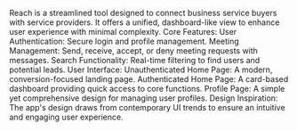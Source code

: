 Reach is a streamlined tool designed to connect business service buyers with service providers. It offers a unified, dashboard-like view to enhance user experience with minimal complexity.
Core Features:
User Authentication: Secure login and profile management.
Meeting Management: Send, receive, accept, or deny meeting requests with messages.
Search Functionality: Real-time filtering to find users and potential leads.
User Interface:
Unauthenticated Home Page: A modern, conversion-focused landing page.
Authenticated Home Page: A card-based dashboard providing quick access to core functions.
Profile Page: A simple yet comprehensive design for managing user profiles.
Design Inspiration: The app's design draws from contemporary UI trends to ensure an intuitive and engaging user experience.

